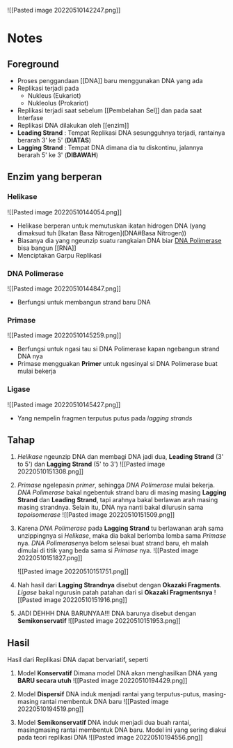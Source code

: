 ![[Pasted image 20220510142247.png]]
# Notes
## Foreground
- Proses penggandaan [[DNA]] baru menggunakan DNA yang ada
- Replikasi terjadi pada
	- Nukleus (Eukariot)
	- Nukleolus (Prokariot)
- Replikasi terjadi saat sebelum [[Pembelahan Sel]] dan pada saat Interfase
- Replikasi DNA dilakukan oleh [[enzim]]
- **Leading Strand** : Tempat Replikasi DNA sesungguhnya terjadi, rantainya berarah 3' ke 5' (**DIATAS**)
- **Lagging Strand** : Tempat DNA dimana dia tu diskontinu, jalannya berarah 5' ke 3' (**DIBAWAH**)



## Enzim yang berperan
### **Helikase**
![[Pasted image 20220510144054.png]]
- Helikase berperan untuk memutuskan ikatan hidrogen DNA (yang dimaksud tuh [Ikatan Basa Nitrogen](DNA#Basa Nitrogen))
- Biasanya dia yang ngeunzip suatu rangkaian DNA biar [DNA Polimerase](Replikasi%DNA#DNA%Polimerase) bisa bangun [[RNA]]
- Menciptakan Garpu Replikasi

### **DNA Polimerase**
![[Pasted image 20220510144847.png]]
- Berfungsi untuk membangun strand baru DNA

### **Primase**
![[Pasted image 20220510145259.png]]
- Berfungsi untuk ngasi tau si DNA Polimerase kapan ngebangun strand DNA nya
- Primase mengguakan **Primer** untuk ngesinyal si DNA Polimerase buat mulai bekerja

### **Ligase**
  ![[Pasted image 20220510145427.png]]
- Yang nempelin fragmen terputus putus pada *lagging strands* 



## Tahap
1. *Helikase* ngeunzip DNA dan membagi DNA jadi dua, **Leading Strand** (3' to 5') dan **Lagging Strand** (5' to 3')
![[Pasted image 20220510151308.png]]

2. *Primase* ngelepasin *primer*, sehingga *DNA Polimerase* mulai bekerja. *DNA Polimerase* bakal ngebentuk strand baru di masing masing **Lagging Strand** dan **Leading Strand**, tapi arahnya bakal berlawan arah masing masing strandnya. Selain itu, DNA nya nanti bakal dilurusin sama *topoisomerase*
	![[Pasted image 20220510151509.png]]

3. Karena *DNA Polimerase* pada **Lagging Strand** tu berlawanan arah sama unzippingnya si *Helikase*, maka dia bakal berlomba lomba sama *Primase* nya. *DNA Polimerase*nya belom selesai buat strand baru, eh malah dimulai di titik yang beda sama si *Primase* nya. 
![[Pasted image 20220510151827.png]]

	![[Pasted image 20220510151751.png]]

4. Nah hasil dari **Lagging Strandnya** disebut dengan **Okazaki Fragments**. *Ligase* bakal ngurusin patah patahan dari si **Okazaki Fragmentsnya**
![[Pasted image 20220510151916.png]]

5. JADI DEHHH DNA BARUNYAA!!! DNA barunya disebut dengan **Semikonservatif**
![[Pasted image 20220510151953.png]]

## Hasil
Hasil dari Replikasi DNA dapat bervariatif, seperti
1. Model **Konservatif**
	Dimana model DNA akan menghasilkan DNA yang **BARU secara utuh**
	![[Pasted image 20220510194429.png]]
2. Model **Dispersif**
	DNA induk menjadi rantai yang terputus-putus, masing-masing rantai membentuk DNA baru
![[Pasted image 20220510194519.png]]

3. Model **Semikonservatif**
	DNA induk menjadi dua buah rantai, masingmasing rantai membentuk DNA baru. Model ini yang sering diakui pada teori replikasi DNA
	![[Pasted image 20220510194556.png]]